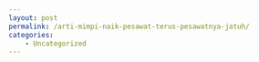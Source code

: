 ```yaml
---
layout: post
permalink: /arti-mimpi-naik-pesawat-terus-pesawatnya-jatuh/
categories:
    - Uncategorized
---
```


